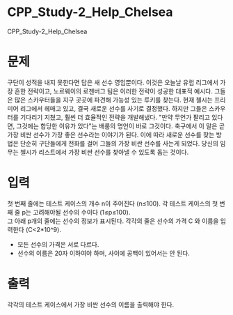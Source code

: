 # CPP_Study-2_Help_Chelsea
CPP_Study-2_Help_Chelsea

# 문제
구단이 성적을 내지 못한다면 답은 새 선수 영입뿐이다. 이것은 오늘날 유럽 리그에서 가장 흔한 전략이고, 노르웨이의 로젠버그 팀은 이러한 전략이 성공한 대표적 예시다. 그들은 많은 스카우터들을 지구 곳곳에 파견해 가능성 있는 루키를 찾는다.
현재 첼시는 프리미어 리그에서 헤매고 있고, 결국 새로운 선수를 사기로 결정했다. 하지만 그들은 스카우터를 기다리기 지쳤고, 훨씬 더 효율적인 전략을 개발해냈다. "만약 무언가 팔리고 있다면, 그것에는 합당한 이유가 있다"는 배룸의 명언이 바로 그것이다. 축구에서 이 말은 곧 가장 비싼 선수가 가장 좋은 선수라는 이야기가 된다. 
이에 따라 새로운 선수를 찾는 방법은 단순히 구단들에게 전화를 걸어 그들의 가장 비싼 선수를 사는게 되었다. 당신의 임무는 첼시가 리스트에서 가장 비싼 선수를 찾아낼 수 있도록 돕는 것이다.

# 입력
첫 번째 줄에는 테스트 케이스의 개수 n이 주어진다 (n≤100). 
각 테스트 케이스의 첫 번째 줄 p는 고려해야될 선수의 수이다 (1≤p≤100).  
그 아래 p개의 줄에는 선수의 정보가 표시된다. 
각각의 줄은 선수의 가격 C 와 이름을 입력한다 (C<2*10^9).
- 모든 선수의 가격은 서로 다르다. 
- 선수의 이름은 20자 이하여야 하며, 사이에 공백이 있어서는 안 된다.

# 출력
각각의 테스트 케이스에서 가장 비싼 선수의 이름을 출력해야 한다.
